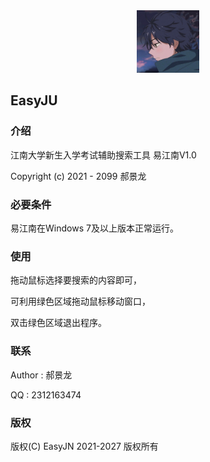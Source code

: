 <div align=center>
<img src="/image/logo.jpg"/ width="100">
</div>

## EasyJU

### 介绍
江南大学新生入学考试辅助搜索工具  易江南V1.0

Copyright (c) 2021 - 2099 郝景龙

### 必要条件
易江南在Windows 7及以上版本正常运行。


### 使用
拖动鼠标选择要搜索的内容即可，

可利用绿色区域拖动鼠标移动窗口，

双击绿色区域退出程序。


### 联系
Author : 郝景龙

QQ : 2312163474


### 版权
版权(C) EasyJN 2021-2027 版权所有


